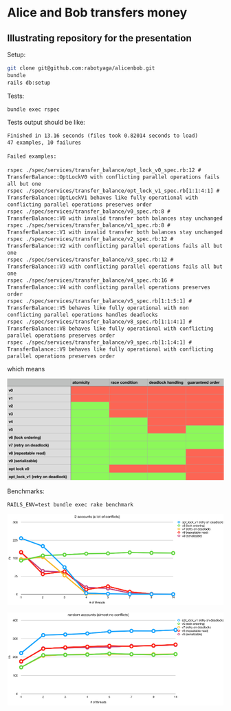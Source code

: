 # Alice and Bob transfers money

## Illustrating repository for the presentation

Setup:
```sh
git clone git@github.com:rabotyaga/alicenbob.git
bundle
rails db:setup
```

Tests:
```
bundle exec rspec
```

Tests output should be like:
```
Finished in 13.16 seconds (files took 0.82014 seconds to load)
47 examples, 10 failures

Failed examples:

rspec ./spec/services/transfer_balance/opt_lock_v0_spec.rb:12 # TransferBalance::OptLockV0 with conflicting parallel operations fails all but one
rspec ./spec/services/transfer_balance/opt_lock_v1_spec.rb[1:1:4:1] # TransferBalance::OptLockV1 behaves like fully operational with conflicting parallel operations preserves order
rspec ./spec/services/transfer_balance/v0_spec.rb:8 # TransferBalance::V0 with invalid transfer both balances stay unchanged
rspec ./spec/services/transfer_balance/v1_spec.rb:8 # TransferBalance::V1 with invalid transfer both balances stay unchanged
rspec ./spec/services/transfer_balance/v2_spec.rb:12 # TransferBalance::V2 with conflicting parallel operations fails all but one
rspec ./spec/services/transfer_balance/v3_spec.rb:12 # TransferBalance::V3 with conflicting parallel operations fails all but one
rspec ./spec/services/transfer_balance/v4_spec.rb:16 # TransferBalance::V4 with conflicting parallel operations preserves order
rspec ./spec/services/transfer_balance/v5_spec.rb[1:1:5:1] # TransferBalance::V5 behaves like fully operational with non conflicting parallel operations handles deadlocks
rspec ./spec/services/transfer_balance/v8_spec.rb[1:1:4:1] # TransferBalance::V8 behaves like fully operational with conflicting parallel operations preserves order
rspec ./spec/services/transfer_balance/v9_spec.rb[1:1:4:1] # TransferBalance::V9 behaves like fully operational with conflicting parallel operations preserves order
```

which means

![features table](features.png)


Benchmarks:
```
RAILS_ENV=test bundle exec rake benchmark
```

![a lot of conflicts benchmark](benchmarks1.png)

![no conflicts benchmark](benchmarks2.png)
